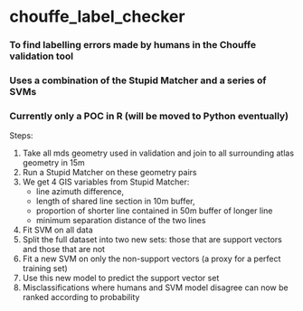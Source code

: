 # chouffe_label_checker

### To find labelling errors made by humans in the Chouffe validation tool
### Uses a combination of the Stupid Matcher and a series of SVMs

### Currently only a POC in R (will be moved to Python eventually)

Steps:
1. Take all mds geometry used in validation and join to all surrounding atlas geometry in 15m
2. Run a Stupid Matcher on these geometry pairs
3. We get 4 GIS variables from Stupid Matcher: 
    - line azimuth difference, 
    - length of shared line section in 10m buffer,
    - proportion of shorter line contained in 50m buffer of longer line
    - minimum separation distance of the two lines
 4. Fit SVM on all data
 5. Split the full dataset into two new sets: those that are support vectors and those that are not
 6. Fit a new SVM on only the non-support vectors (a proxy for a perfect training set)
 7. Use this new model to predict the support vector set
 8. Misclassifications where humans and SVM model disagree can now be ranked according to probability
 
